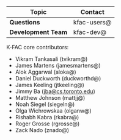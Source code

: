 
Topic                | Contact
-------------------- | ------------
**Questions**        | kfac-users@
**Development Team** | kfac-dev@

K-FAC core contributors:

*   Vikram Tankasali (tvikram@)
*   James Martens (jamesmartens@)
*   Alok Aggarwal (aloka@)
*   Daniel Duckworth (duckworthd@)
*   James Keeling (jtkeeling@)
*   Jimmy Ba (jba@cs.toronto.edu)
*   Matthew Johnson (mattjj@)
*   Noah Siegel (siegeln@)
*   Olga Wichrowskaa (olganw@)
*   Rishabh Kabra (rkabra@)
*   Roger Grosse (rgrosse@)
*   Zack Nado (znado@)
